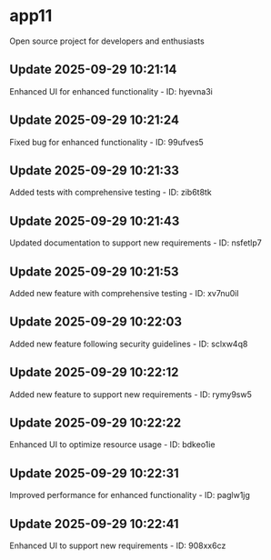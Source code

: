 # app11
Open source project for developers and enthusiasts

## Update 2025-09-29 10:21:14
Enhanced UI for enhanced functionality - ID: hyevna3i


## Update 2025-09-29 10:21:24
Fixed bug for enhanced functionality - ID: 99ufves5


## Update 2025-09-29 10:21:33
Added tests with comprehensive testing - ID: zib6t8tk


## Update 2025-09-29 10:21:43
Updated documentation to support new requirements - ID: nsfetlp7


## Update 2025-09-29 10:21:53
Added new feature with comprehensive testing - ID: xv7nu0il


## Update 2025-09-29 10:22:03
Added new feature following security guidelines - ID: sclxw4q8


## Update 2025-09-29 10:22:12
Added new feature to support new requirements - ID: rymy9sw5


## Update 2025-09-29 10:22:22
Enhanced UI to optimize resource usage - ID: bdkeo1ie


## Update 2025-09-29 10:22:31
Improved performance for enhanced functionality - ID: paglw1jg


## Update 2025-09-29 10:22:41
Enhanced UI to support new requirements - ID: 908xx6cz

